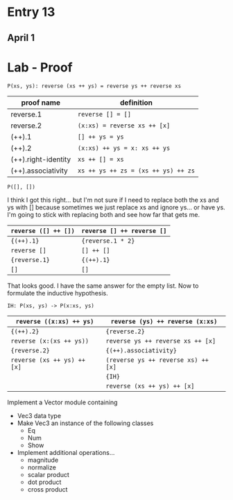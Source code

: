 # Entry 13

## April 1

# Lab - Proof

`P(xs, ys): reverse (xs ++ ys) = reverse ys ++ reverse xs`

| proof name          | definition                          |
| ------------------- | ----------------------------------- |
| reverse.1           | `reverse [] = []`                   |
| reverse.2           | `(x:xs) = reverse xs ++ [x]`        |
| (++).1              | `[] ++ ys = ys`                     |
| (++).2              | `(x:xs) ++ ys = x: xs ++ ys`        |
| (++).right-identity | `xs ++ [] = xs`                     |
| (++).associativity  | `xs ++ ys ++ zs = (xs ++ ys) ++ zs` |

```
P([], [])
```

I think I got this right... but I'm not sure if I need to replace both the xs and ys with [] because sometimes we just replace xs and ignore ys... or have ys. I'm going to stick with replacing both and see how far that gets me.

| `reverse ([] ++ [])` | `reverse [] ++ reverse []` |
| -------------------- | -------------------------- |
| `{(++).1}`           | `{reverse.1 * 2}`          |
| `reverse []`         | `[] ++ []`                 |
| `{reverse.1}`        | `{(++).1}`                 |
| `[]`                 | `[]`                       |

That looks good. I have the same answer for the empty list. Now to formulate the inductive hypothesis.

`IH: P(xs, ys) -> P(x:xs, ys)`

| `reverse ((x:xs) ++ ys)`    | `reverse (ys) ++ reverse (x:xs)`    |
| --------------------------- | ----------------------------------- |
| `{(++).2}`                  | `{reverse.2}`                       |
| `reverse (x:(xs ++ ys))`    | `reverse ys ++ reverse xs ++ [x]`   |
| `{reverse.2}`               | `{(++).associativity}`              |
| `reverse (xs ++ ys) ++ [x]` | `(reverse ys ++ reverse xs) ++ [x]` |
| ` `                         | `{IH}`                              |
| ` `                         | `reverse (xs ++ ys) ++ [x]`         |

Implement a Vector module containing
 - Vec3 data type
 - Make Vec3 an instance of the following classes
   - Eq
   - Num
   - Show
 - Implement additional operations...
   - magnitude
   - normalize
   - scalar product
   - dot product
   - cross product
